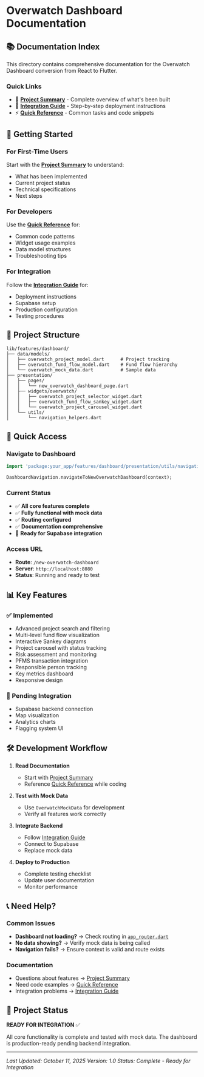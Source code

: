 # Overwatch Dashboard Documentation

## 📚 Documentation Index

This directory contains comprehensive documentation for the Overwatch Dashboard conversion from React to Flutter.

### Quick Links

- 🚀 [**Project Summary**](OVERWATCH_PROJECT_SUMMARY.md) - Complete overview of what's been built
- 📖 [**Integration Guide**](OVERWATCH_DASHBOARD_INTEGRATION.md) - Step-by-step deployment instructions
- ⚡ [**Quick Reference**](OVERWATCH_QUICK_REFERENCE.md) - Common tasks and code snippets

## 🎯 Getting Started

### For First-Time Users
Start with the [**Project Summary**](OVERWATCH_PROJECT_SUMMARY.md) to understand:
- What has been implemented
- Current project status
- Technical specifications
- Next steps

### For Developers
Use the [**Quick Reference**](OVERWATCH_QUICK_REFERENCE.md) for:
- Common code patterns
- Widget usage examples
- Data model structures
- Troubleshooting tips

### For Integration
Follow the [**Integration Guide**](OVERWATCH_DASHBOARD_INTEGRATION.md) for:
- Deployment instructions
- Supabase setup
- Production configuration
- Testing procedures

## 📁 Project Structure

```
lib/features/dashboard/
├── data/models/
│   ├── overwatch_project_model.dart      # Project tracking
│   ├── overwatch_fund_flow_model.dart    # Fund flow hierarchy
│   └── overwatch_mock_data.dart          # Sample data
├── presentation/
│   ├── pages/
│   │   └── new_overwatch_dashboard_page.dart
│   ├── widgets/overwatch/
│   │   ├── overwatch_project_selector_widget.dart
│   │   ├── overwatch_fund_flow_sankey_widget.dart
│   │   └── overwatch_project_carousel_widget.dart
│   └── utils/
│       └── navigation_helpers.dart
```

## 🚀 Quick Access

### Navigate to Dashboard
```dart
import 'package:your_app/features/dashboard/presentation/utils/navigation_helpers.dart';

DashboardNavigation.navigateToNewOverwatchDashboard(context);
```

### Current Status
- ✅ **All core features complete**
- ✅ **Fully functional with mock data**
- ✅ **Routing configured**
- ✅ **Documentation comprehensive**
- 🔄 **Ready for Supabase integration**

### Access URL
- **Route**: `/new-overwatch-dashboard`
- **Server**: `http://localhost:8080`
- **Status**: Running and ready to test

## 📊 Key Features

### ✅ Implemented
- Advanced project search and filtering
- Multi-level fund flow visualization
- Interactive Sankey diagrams
- Project carousel with status tracking
- Risk assessment and monitoring
- PFMS transaction integration
- Responsible person tracking
- Key metrics dashboard
- Responsive design

### 🔄 Pending Integration
- Supabase backend connection
- Map visualization
- Analytics charts
- Flagging system UI

## 🛠️ Development Workflow

1. **Read Documentation**
   - Start with [Project Summary](OVERWATCH_PROJECT_SUMMARY.md)
   - Reference [Quick Reference](OVERWATCH_QUICK_REFERENCE.md) while coding

2. **Test with Mock Data**
   - Use `OverwatchMockData` for development
   - Verify all features work correctly

3. **Integrate Backend**
   - Follow [Integration Guide](OVERWATCH_DASHBOARD_INTEGRATION.md)
   - Connect to Supabase
   - Replace mock data

4. **Deploy to Production**
   - Complete testing checklist
   - Update user documentation
   - Monitor performance

## 📞 Need Help?

### Common Issues
- **Dashboard not loading?** → Check routing in [`app_router.dart`](../lib/core/router/app_router.dart)
- **No data showing?** → Verify mock data is being called
- **Navigation fails?** → Ensure context is valid and route exists

### Documentation
- Questions about features → [Project Summary](OVERWATCH_PROJECT_SUMMARY.md)
- Need code examples → [Quick Reference](OVERWATCH_QUICK_REFERENCE.md)
- Integration problems → [Integration Guide](OVERWATCH_DASHBOARD_INTEGRATION.md)

## 🎉 Project Status

**READY FOR INTEGRATION** ✅

All core functionality is complete and tested with mock data. The dashboard is production-ready pending backend integration.

---

*Last Updated: October 11, 2025*
*Version: 1.0*
*Status: Complete - Ready for Integration*